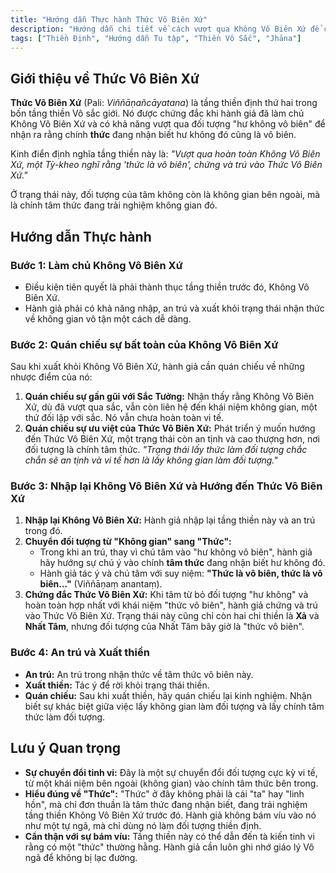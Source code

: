 ```yaml
---
title: "Hướng dẫn Thực hành Thức Vô Biên Xứ"
description: "Hướng dẫn chi tiết về cách vượt qua Không Vô Biên Xứ để chứng đắc và an trú vào Thức Vô Biên Xứ, tầng thiền Vô sắc thứ hai."
tags: ["Thiền Định", "Hướng dẫn Tu tập", "Thiền Vô Sắc", "Jhāna"]
---
```


## Giới thiệu về Thức Vô Biên Xứ

**Thức Vô Biên Xứ** (Pali: *Viññāṇañcāyatana*) là tầng thiền định thứ hai trong bốn tầng thiền Vô sắc giới. Nó được chứng đắc khi hành giả đã làm chủ Không Vô Biên Xứ và có khả năng vượt qua đối tượng "hư không vô biên" để nhận ra rằng chính **thức** đang nhận biết hư không đó cũng là vô biên.

Kinh điển định nghĩa tầng thiền này là: *"Vượt qua hoàn toàn Không Vô Biên Xứ, một Tỳ-kheo nghĩ rằng 'thức là vô biên', chứng và trú vào Thức Vô Biên Xứ."*

Ở trạng thái này, đối tượng của tâm không còn là không gian bên ngoài, mà là chính tâm thức đang trải nghiệm không gian đó.

## Hướng dẫn Thực hành

### Bước 1: Làm chủ Không Vô Biên Xứ
- Điều kiện tiên quyết là phải thành thục tầng thiền trước đó, Không Vô Biên Xứ.
- Hành giả phải có khả năng nhập, an trú và xuất khỏi trạng thái nhận thức về không gian vô tận một cách dễ dàng.

### Bước 2: Quán chiếu sự bất toàn của Không Vô Biên Xứ
Sau khi xuất khỏi Không Vô Biên Xứ, hành giả cần quán chiếu về những nhược điểm của nó:
1.  **Quán chiếu sự gần gũi với Sắc Tưởng:** Nhận thấy rằng Không Vô Biên Xứ, dù đã vượt qua sắc, vẫn còn liên hệ đến khái niệm không gian, một thứ đối lập với sắc. Nó vẫn chưa hoàn toàn vi tế.
2.  **Quán chiếu sự ưu việt của Thức Vô Biên Xứ:** Phát triển ý muốn hướng đến Thức Vô Biên Xứ, một trạng thái còn an tịnh và cao thượng hơn, nơi đối tượng là chính tâm thức. *"Trạng thái lấy thức làm đối tượng chắc chắn sẽ an tịnh và vi tế hơn là lấy không gian làm đối tượng."*

### Bước 3: Nhập lại Không Vô Biên Xứ và Hướng đến Thức Vô Biên Xứ
1.  **Nhập lại Không Vô Biên Xứ:** Hành giả nhập lại tầng thiền này và an trú trong đó.
2.  **Chuyển đối tượng từ "Không gian" sang "Thức":**
    - Trong khi an trú, thay vì chú tâm vào "hư không vô biên", hành giả hãy hướng sự chú ý vào chính **tâm thức** đang nhận biết hư không đó.
    - Hành giả tác ý và chú tâm với suy niệm: **"Thức là vô biên, thức là vô biên..."** (Viññāṇaṃ anantaṃ).
3.  **Chứng đắc Thức Vô Biên Xứ:** Khi tâm từ bỏ đối tượng "hư không" và hoàn toàn hợp nhất với khái niệm "thức vô biên", hành giả chứng và trú vào Thức Vô Biên Xứ. Trạng thái này cũng chỉ còn hai chi thiền là **Xả** và **Nhất Tâm**, nhưng đối tượng của Nhất Tâm bây giờ là "thức vô biên".

### Bước 4: An trú và Xuất thiền
- **An trú:** An trú trong nhận thức về tâm thức vô biên này.
- **Xuất thiền:** Tác ý để rời khỏi trạng thái thiền.
- **Quán chiếu:** Sau khi xuất thiền, hãy quán chiếu lại kinh nghiệm. Nhận biết sự khác biệt giữa việc lấy không gian làm đối tượng và lấy chính tâm thức làm đối tượng.

## Lưu ý Quan trọng
- **Sự chuyển đổi tinh vi:** Đây là một sự chuyển đổi đối tượng cực kỳ vi tế, từ một khái niệm bên ngoài (không gian) vào chính tâm thức bên trong.
- **Hiểu đúng về "Thức":** "Thức" ở đây không phải là cái "ta" hay "linh hồn", mà chỉ đơn thuần là tâm thức đang nhận biết, đang trải nghiệm tầng thiền Không Vô Biên Xứ trước đó. Hành giả không bám víu vào nó như một tự ngã, mà chỉ dùng nó làm đối tượng thiền định.
- **Cẩn thận với sự bám víu:** Tầng thiền này có thể dẫn đến tà kiến tinh vi rằng có một "thức" thường hằng. Hành giả cần luôn ghi nhớ giáo lý Vô ngã để không bị lạc đường.
